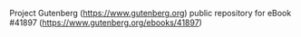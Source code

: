 Project Gutenberg (https://www.gutenberg.org) public repository for eBook #41897 (https://www.gutenberg.org/ebooks/41897)
